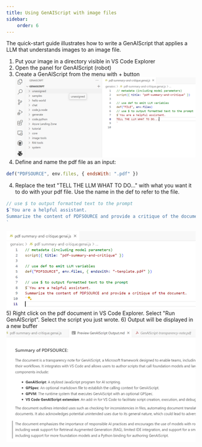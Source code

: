 ```yaml
---
title: Using GenAIScript with image files
sidebar:
    order: 6
---
```


The quick-start guide illustrates how to write a GenAIScript that applies a LLM that understands
images to an image file.

1. Put your image in a directory visible in VS Code Explorer
2. Open the panel for GenAIScript (robot)
3. Create a GenAIScript from the menu with + button
   ![Quick start view of creating an empty GenAIScript](../../../assets/create-new-GenAIScript.png)
4. Define and name the pdf file as an input:

```js
def("PDFSOURCE", env.files, { endsWith: ".pdf" })
```

4. Replace the text "TELL THE LLM WHAT TO DO..." with what you want it to do with your pdf file. Use the name in the def to refer to the file.

```js
// use $ to output formatted text to the prompt
$`You are a helpful assistant.
Summarize the content of PDFSOURCE and provide a critique of the document.
`
```

![GenAIScript to process a pdf file](../../../assets/edit-genaiscript.png) 5) Right click on the pdf document in VS Code Explorer. Select "Run GenAIScript". Select the script you just wrote. 6) Output will be displayed in a new buffer
![Output of pdf GenAIScript](../../../assets/output-of-pdf-genaiscript.png)
